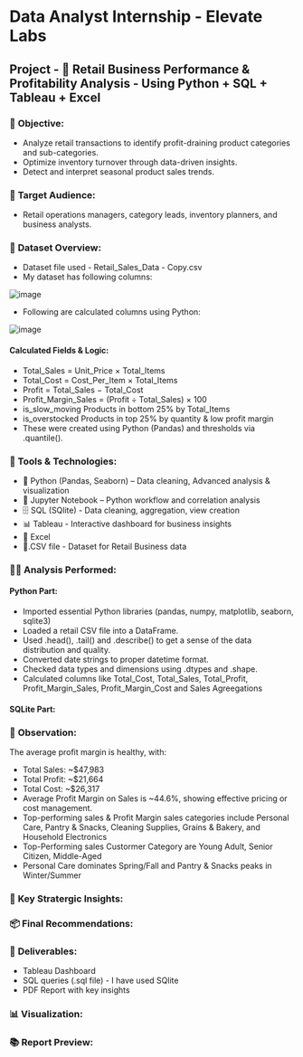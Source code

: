 # **Data Analyst Internship - Elevate Labs**
## **Project - 🛒 Retail Business Performance & Profitability Analysis** - Using Python + SQL + Tableau + Excel
### 🧭 **Objective:**
- Analyze retail transactions to identify profit-draining product categories and sub-categories.
- Optimize inventory turnover through data-driven insights.
- Detect and interpret seasonal product sales trends.
### 🤝 **Target Audience:**
- Retail operations managers, category leads, inventory planners, and business analysts.
### 📂 **Dataset Overview:**
- Dataset file used - Retail_Sales_Data - Copy.csv
- My dataset has following columns:
  
![image](https://github.com/user-attachments/assets/9b4c4f95-ba14-4c51-b7f9-200130f9967d)
- Following are calculated columns using Python:

![image](https://github.com/user-attachments/assets/f2cd5ed7-efae-4579-843d-bdcea846fbc2)

#### **Calculated Fields & Logic**:

- Total_Sales = Unit_Price × Total_Items
- Total_Cost = Cost_Per_Item × Total_Items
- Profit = Total_Sales − Total_Cost
- Profit_Margin_Sales =	(Profit ÷ Total_Sales) × 100
- is_slow_moving	Products in bottom 25% by Total_Items
- is_overstocked	Products in top 25% by quantity & low profit margin
- These were created using Python (Pandas) and thresholds via .quantile().

### **🧰 Tools & Technologies:**

- 🐍 Python (Pandas, Seaborn) – Data cleaning, Advanced analysis & visualization
- 🧾 Jupyter Notebook – Python workflow and correlation analysis
- 🗄️ SQL (SQlite) - Data cleaning, aggregation, view creation
- 📊 Tableau - Interactive dashboard for business insights
- 📗 Excel
- 📄.CSV file - Dataset for Retail Business data
  
### 🧑‍💻 **Analysis Performed:**
#### **Python Part:**
- Imported essential Python libraries (pandas, numpy, matplotlib, seaborn, sqlite3)
- Loaded a retail CSV file into a DataFrame.
- Used .head(), .tail() and .describe() to get a sense of the data distribution and quality.
- Converted date strings to proper datetime format.
- Checked data types and dimensions using .dtypes and .shape.
- Calculated columns like Total_Cost, Total_Sales, Total_Profit, Profit_Margin_Sales, Profit_Margin_Cost and Sales Agreegations

#### **SQLite Part:**







### 🔎 **Observation:**
The average profit margin is healthy, with:
- Total Sales: ~$47,983
- Total Profit: ~$21,664
- Total Cost: ~$26,317
- Average Profit Margin on Sales is ~44.6%, showing effective pricing or cost management.
- Top-performing sales & Profit Margin sales categories include Personal Care, Pantry & Snacks, Cleaning Supplies, Grains & Bakery, and Household Electronics
- Top-Performing sales Custormer Category are Young Adult, Senior Citizen, Middle-Aged
- Personal Care dominates Spring/Fall and Pantry & Snacks peaks in Winter/Summer

### 🧠 **Key Stratergic Insights:**
### 📦 **Final Recommendations:**
### 🧾 **Deliverables:**
- Tableau Dashboard
- SQL queries (.sql file) - I have used SQlite
- PDF Report with key insights

### 📊 **Visualization:**
### 📚 **Report Preview:**
